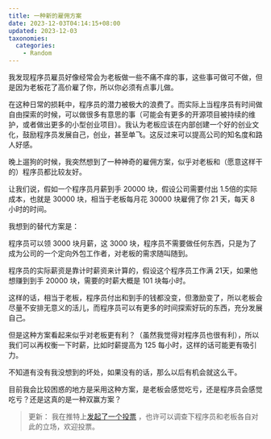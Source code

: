 ```yaml
---
title: 一种新的雇佣方案
date: 2023-12-03T04:14:15+08:00
updated: 2023-12-03
taxonomies:
  categories:
    - Random
---
```


我发现程序员雇员好像经常会为老板做一些不痛不痒的事，这些事可做可不做，但是因为老板花了高价雇了你，所以你必须有点事儿做。

在这种日常的损耗中，程序员的潜力被极大的浪费了。而实际上当程序员有时间做自由探索的时候，可以做很多有意思的事（可能会有更多的开源项目被持续的维护，或者做出更多的小型创业项目）。我认为老板应该在内部创建一个好的创业文化，鼓励程序员发展自己，创业，甚至单飞。这反过来可以提高公司的知名度和路人好感。

晚上遛狗的时候，我突然想到了一种神奇的雇佣方案，似乎对老板和（愿意这样干的）程序员都比较友好。

<!-- more -->

让我们说，假如一个程序员月薪到手 20000 块，假设公司需要付出 1.5倍的实际成本，也就是 30000 块，相当于老板每月花 30000 块雇佣了你 21 天，每天 8 小时的时间。

我想到的替代方案是：

程序员可以领 3000 块月薪，这 3000 块，程序员不需要做任何东西，只是为了成为公司的一个定向外包工作者，对老板的需求随叫随到。

程序员的实际薪资是靠计时薪资来计算的，假设这个程序员工作满 21天，如果他想赚到到手 20000 块，需要的时薪大概是 101 块每小时。

这样的话，相当于老板，程序员付出和到手的钱都没变，但激励变了，所以老板会尽量不安排无意义的活儿，而程序员可以有更多的时间探索好玩的东西，充分发展自己。

但是这种方案看起来似乎对老板更有利？（虽然我觉得对程序员也很有利），所以我们可以再权衡一下时薪，比如时薪提高为 125 每小时，这样的话可能更有吸引力。

不知道有没有我没想到的坏处，如果没有的话，那么以后有机会就这么干。

目前我会比较困惑的地方是采用这种方案，是老板会感觉吃亏，还是程序员会感觉吃亏？还是这真的是一种双赢方案？

> 更新： 我在推特上[发起了一个投票](https://twitter.com/OwenYoungZh/status/1731258752974856572) ，也许可以调查下程序员和老板各自对此的立场，欢迎投票。
